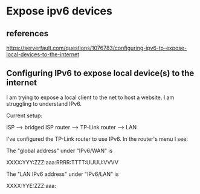 # Expose ipv6 devices

## references

<https://serverfault.com/questions/1076783/configuring-ipv6-to-expose-local-devices-to-the-internet>

## Configuring IPv6 to expose local device(s) to the internet

I am trying to expose a local client to the net to host a website. I am struggling to understand IPv6.

Current setup:

ISP --> bridged ISP router --> TP-Link router --> LAN

I've configured the TP-Link router to use IPv6. In the router's menu I see:

The "global address" under "IPv6/WAN" is

XXXX:YYY:ZZZ:aaa:RRRR:TTTT:UUUU:VVVV

The "LAN IPv6 address" under "IPv6/LAN" is

XXXX:YYE:ZZZ:aaa:<some local address>

